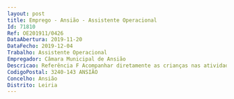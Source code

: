 ```yaml
--- 
layout: post
title: Emprego - Ansião - Assistente Operacional
Id: 71810
Ref: OE201911/0426
DataAbertura: 2019-11-20
DataFecho: 2019-12-04
Trabalho: Assistente Operacional
Empregador: Câmara Municipal de Ansião
Descricao: Referência F Acompanhar diretamente as crianças nas atividades educativas e ou lúdicas  Acompanhar e apoiar associações e outros utentes dos equipamentos desportivos  Assegurar a limpeza e conservação das instalações, realiza tarefas de arrumação e distribuição e executa outras tarefas simples, não especificadas, de caráter manual para as quais se requer esforço físico e conhecimentos práticos.
CodigoPostal: 3240-143 ANSIÃO
Concelho: Ansião
Distrito: Leiria
--- 
```

